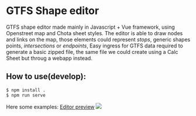 # GTFS Shape editor
GTFS shape editor made mainly in Javascript + Vue framework, using Openstreet map and Chota sheet styles.
The editor is able to draw nodes and links on the map, those elements could represent *stops*, generic shapes points, *intersections* or *endpoints*,
Easy ingress for GTFS data required to generate a basic zipped file, the same file we could create using a Calc Sheet but throug a webapp instead.

## How to use(develop):

    $ npm install .
    $ npm run serve

Here some examples:
[Editor preview](https://jeancahu.github.io/GTFS_shapes_editor_JS/index.html)
<img src="http://161.35.54.122:10066/./gtfs_editor.png" >

